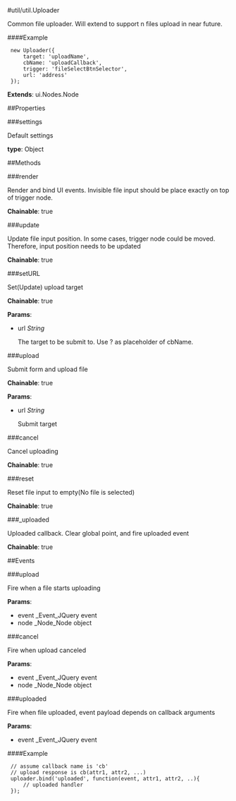 #util/util.Uploader

Common file uploader. Will extend to support n files upload in near future.

####Example

     new Uploader({
         target: 'uploadName',
         cbName: 'uploadCallback',
         trigger: 'fileSelectBtnSelector',
         url: 'address'
     });

**Extends**: ui.Nodes.Node

##Properties

###settings

Default settings

**type**: Object

##Methods

###render

Render and bind UI events. Invisible file input should be place exactly on top of trigger node.

**Chainable**: true

###update

Update file input position. In some cases, trigger node could be moved. Therefore, input position needs to be updated

**Chainable**: true

###setURL

Set(Update) upload target

**Chainable**: true

**Params**:  
*   url _String_

    The target to be submit to. Use ? as placeholder of cbName.


###upload

Submit form and upload file

**Chainable**: true

**Params**:  
*   url _String_

    Submit target


###cancel

Cancel uploading

**Chainable**: true

###reset

Reset file input to empty(No file is selected)

**Chainable**: true

###_uploaded

Uploaded callback. Clear global point, and fire uploaded event

**Chainable**: true

##Events

###upload

Fire when a file starts uploading

**Params**:  
*   event _Event_JQuery event
*   node _Node_Node object


###cancel

Fire when upload canceled

**Params**:  
*   event _Event_JQuery event
*   node _Node_Node object


###uploaded

Fire when file uploaded, event payload depends on callback arguments

**Params**:  
*   event _Event_JQuery event

####Example

     // assume callback name is 'cb'
     // upload response is cb(attr1, attr2, ...)
     uploader.bind('uploaded', function(event, attr1, attr2, ..){
         // uploaded handler
     });

